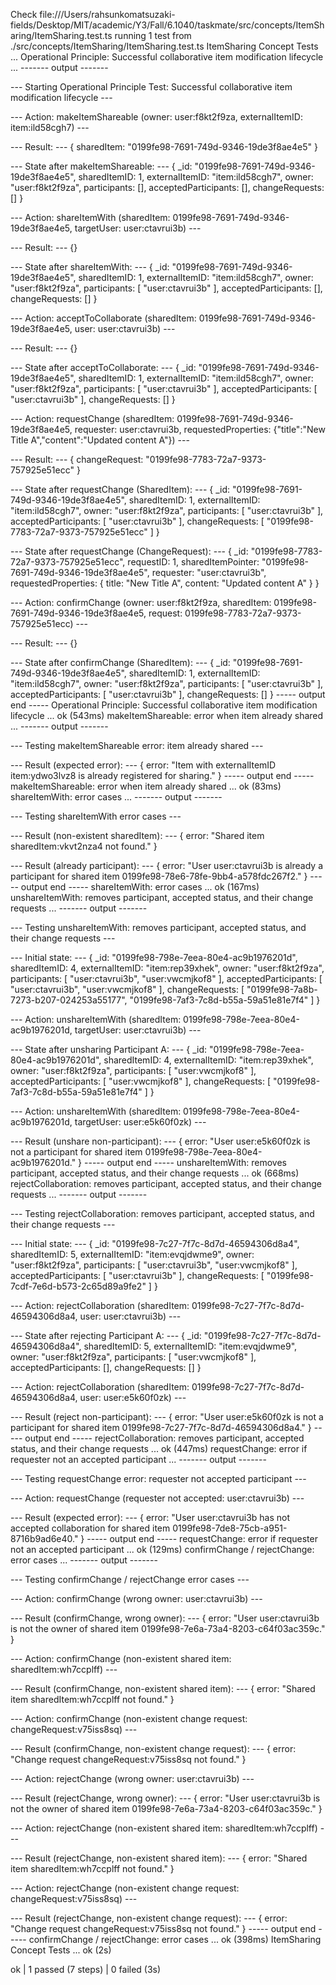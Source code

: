 Check file:///Users/rahsunkomatsuzaki-fields/Desktop/MIT/academic/Y3/Fall/6.1040/taskmate/src/concepts/ItemSharing/ItemSharing.test.ts
running 1 test from ./src/concepts/ItemSharing/ItemSharing.test.ts
ItemSharing Concept Tests ...
  Operational Principle: Successful collaborative item modification lifecycle ...
------- output -------

--- Starting Operational Principle Test: Successful collaborative item modification lifecycle ---

--- Action: makeItemShareable (owner: user:f8kt2f9za, externalItemID: item:ild58cgh7) ---

--- Result: ---
{ sharedItem: "0199fe98-7691-749d-9346-19de3f8ae4e5" }

--- State after makeItemShareable: ---
{
  _id: "0199fe98-7691-749d-9346-19de3f8ae4e5",
  sharedItemID: 1,
  externalItemID: "item:ild58cgh7",
  owner: "user:f8kt2f9za",
  participants: [],
  acceptedParticipants: [],
  changeRequests: []
}

--- Action: shareItemWith (sharedItem: 0199fe98-7691-749d-9346-19de3f8ae4e5, targetUser: user:ctavrui3b) ---

--- Result: ---
{}

--- State after shareItemWith: ---
{
  _id: "0199fe98-7691-749d-9346-19de3f8ae4e5",
  sharedItemID: 1,
  externalItemID: "item:ild58cgh7",
  owner: "user:f8kt2f9za",
  participants: [ "user:ctavrui3b" ],
  acceptedParticipants: [],
  changeRequests: []
}

--- Action: acceptToCollaborate (sharedItem: 0199fe98-7691-749d-9346-19de3f8ae4e5, user: user:ctavrui3b) ---

--- Result: ---
{}

--- State after acceptToCollaborate: ---
{
  _id: "0199fe98-7691-749d-9346-19de3f8ae4e5",
  sharedItemID: 1,
  externalItemID: "item:ild58cgh7",
  owner: "user:f8kt2f9za",
  participants: [ "user:ctavrui3b" ],
  acceptedParticipants: [ "user:ctavrui3b" ],
  changeRequests: []
}

--- Action: requestChange (sharedItem: 0199fe98-7691-749d-9346-19de3f8ae4e5, requester: user:ctavrui3b, requestedProperties: {"title":"New Title A","content":"Updated content A"}) ---

--- Result: ---
{ changeRequest: "0199fe98-7783-72a7-9373-757925e51ecc" }

--- State after requestChange (SharedItem): ---
{
  _id: "0199fe98-7691-749d-9346-19de3f8ae4e5",
  sharedItemID: 1,
  externalItemID: "item:ild58cgh7",
  owner: "user:f8kt2f9za",
  participants: [ "user:ctavrui3b" ],
  acceptedParticipants: [ "user:ctavrui3b" ],
  changeRequests: [ "0199fe98-7783-72a7-9373-757925e51ecc" ]
}

--- State after requestChange (ChangeRequest): ---
{
  _id: "0199fe98-7783-72a7-9373-757925e51ecc",
  requestID: 1,
  sharedItemPointer: "0199fe98-7691-749d-9346-19de3f8ae4e5",
  requester: "user:ctavrui3b",
  requestedProperties: { title: "New Title A", content: "Updated content A" }
}

--- Action: confirmChange (owner: user:f8kt2f9za, sharedItem: 0199fe98-7691-749d-9346-19de3f8ae4e5, request: 0199fe98-7783-72a7-9373-757925e51ecc) ---

--- Result: ---
{}

--- State after confirmChange (SharedItem): ---
{
  _id: "0199fe98-7691-749d-9346-19de3f8ae4e5",
  sharedItemID: 1,
  externalItemID: "item:ild58cgh7",
  owner: "user:f8kt2f9za",
  participants: [ "user:ctavrui3b" ],
  acceptedParticipants: [ "user:ctavrui3b" ],
  changeRequests: []
}
----- output end -----
  Operational Principle: Successful collaborative item modification lifecycle ... ok (543ms)
  makeItemShareable: error when item already shared ...
------- output -------

--- Testing makeItemShareable error: item already shared ---

--- Result (expected error): ---
{
  error: "Item with externalItemID item:ydwo3lvz8 is already registered for sharing."
}
----- output end -----
  makeItemShareable: error when item already shared ... ok (83ms)
  shareItemWith: error cases ...
------- output -------

--- Testing shareItemWith error cases ---

--- Result (non-existent sharedItem): ---
{ error: "Shared item sharedItem:vkvt2nza4 not found." }

--- Result (already participant): ---
{
  error: "User user:ctavrui3b is already a participant for shared item 0199fe98-78e6-78fe-9bb4-a578fdc267f2."
}
----- output end -----
  shareItemWith: error cases ... ok (167ms)
  unshareItemWith: removes participant, accepted status, and their change requests ...
------- output -------

--- Testing unshareItemWith: removes participant, accepted status, and their change requests ---

--- Initial state: ---
{
  _id: "0199fe98-798e-7eea-80e4-ac9b1976201d",
  sharedItemID: 4,
  externalItemID: "item:rep39xhek",
  owner: "user:f8kt2f9za",
  participants: [ "user:ctavrui3b", "user:vwcmjkof8" ],
  acceptedParticipants: [ "user:ctavrui3b", "user:vwcmjkof8" ],
  changeRequests: [
    "0199fe98-7a8b-7273-b207-024253a55177",
    "0199fe98-7af3-7c8d-b55a-59a51e81e7f4"
  ]
}

--- Action: unshareItemWith (sharedItem: 0199fe98-798e-7eea-80e4-ac9b1976201d, targetUser: user:ctavrui3b) ---

--- State after unsharing Participant A: ---
{
  _id: "0199fe98-798e-7eea-80e4-ac9b1976201d",
  sharedItemID: 4,
  externalItemID: "item:rep39xhek",
  owner: "user:f8kt2f9za",
  participants: [ "user:vwcmjkof8" ],
  acceptedParticipants: [ "user:vwcmjkof8" ],
  changeRequests: [ "0199fe98-7af3-7c8d-b55a-59a51e81e7f4" ]
}

--- Action: unshareItemWith (sharedItem: 0199fe98-798e-7eea-80e4-ac9b1976201d, targetUser: user:e5k60f0zk) ---

--- Result (unshare non-participant): ---
{
  error: "User user:e5k60f0zk is not a participant for shared item 0199fe98-798e-7eea-80e4-ac9b1976201d."
}
----- output end -----
  unshareItemWith: removes participant, accepted status, and their change requests ... ok (668ms)
  rejectCollaboration: removes participant, accepted status, and their change requests ...
------- output -------

--- Testing rejectCollaboration: removes participant, accepted status, and their change requests ---

--- Initial state: ---
{
  _id: "0199fe98-7c27-7f7c-8d7d-46594306d8a4",
  sharedItemID: 5,
  externalItemID: "item:evqjdwme9",
  owner: "user:f8kt2f9za",
  participants: [ "user:ctavrui3b", "user:vwcmjkof8" ],
  acceptedParticipants: [ "user:ctavrui3b" ],
  changeRequests: [ "0199fe98-7cdf-7e6d-b573-2c65d89a9fe2" ]
}

--- Action: rejectCollaboration (sharedItem: 0199fe98-7c27-7f7c-8d7d-46594306d8a4, user: user:ctavrui3b) ---

--- State after rejecting Participant A: ---
{
  _id: "0199fe98-7c27-7f7c-8d7d-46594306d8a4",
  sharedItemID: 5,
  externalItemID: "item:evqjdwme9",
  owner: "user:f8kt2f9za",
  participants: [ "user:vwcmjkof8" ],
  acceptedParticipants: [],
  changeRequests: []
}

--- Action: rejectCollaboration (sharedItem: 0199fe98-7c27-7f7c-8d7d-46594306d8a4, user: user:e5k60f0zk) ---

--- Result (reject non-participant): ---
{
  error: "User user:e5k60f0zk is not a participant for shared item 0199fe98-7c27-7f7c-8d7d-46594306d8a4."
}
----- output end -----
  rejectCollaboration: removes participant, accepted status, and their change requests ... ok (447ms)
  requestChange: error if requester not an accepted participant ...
------- output -------

--- Testing requestChange error: requester not accepted participant ---

--- Action: requestChange (requester not accepted: user:ctavrui3b) ---

--- Result (expected error): ---
{
  error: "User user:ctavrui3b has not accepted collaboration for shared item 0199fe98-7de8-75cb-a951-8716b9ad6e40."
}
----- output end -----
  requestChange: error if requester not an accepted participant ... ok (129ms)
  confirmChange / rejectChange: error cases ...
------- output -------

--- Testing confirmChange / rejectChange error cases ---

--- Action: confirmChange (wrong owner: user:ctavrui3b) ---

--- Result (confirmChange, wrong owner): ---
{
  error: "User user:ctavrui3b is not the owner of shared item 0199fe98-7e6a-73a4-8203-c64f03ac359c."
}

--- Action: confirmChange (non-existent shared item: sharedItem:wh7ccplff) ---

--- Result (confirmChange, non-existent shared item): ---
{ error: "Shared item sharedItem:wh7ccplff not found." }

--- Action: confirmChange (non-existent change request: changeRequest:v75iss8sq) ---

--- Result (confirmChange, non-existent change request): ---
{ error: "Change request changeRequest:v75iss8sq not found." }

--- Action: rejectChange (wrong owner: user:ctavrui3b) ---

--- Result (rejectChange, wrong owner): ---
{
  error: "User user:ctavrui3b is not the owner of shared item 0199fe98-7e6a-73a4-8203-c64f03ac359c."
}

--- Action: rejectChange (non-existent shared item: sharedItem:wh7ccplff) ---

--- Result (rejectChange, non-existent shared item): ---
{ error: "Shared item sharedItem:wh7ccplff not found." }

--- Action: rejectChange (non-existent change request: changeRequest:v75iss8sq) ---

--- Result (rejectChange, non-existent change request): ---
{ error: "Change request changeRequest:v75iss8sq not found." }
----- output end -----
  confirmChange / rejectChange: error cases ... ok (398ms)
ItemSharing Concept Tests ... ok (2s)

ok | 1 passed (7 steps) | 0 failed (3s)